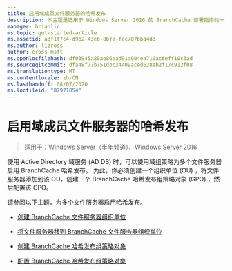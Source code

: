 ```yaml
---
title: 启用域成员文件服务器的哈希发布
description: 本主题是适用于 Windows Server 2016 的 BranchCache 部署指南的一部分，它演示了如何在分布式和托管缓存模式下部署 BranchCache，以优化分支机构中的 WAN 带宽使用情况
manager: brianlic
ms.topic: get-started-article
ms.assetid: a3f1f7c4-d9b2-43e6-8bfa-fac707bbd4d3
ms.author: lizross
author: eross-msft
ms.openlocfilehash: df03945a80ae86aad91a004ea710ac6eff10c3ad
ms.sourcegitcommit: dfa48f77b751dbc34409aced628eb2f17c912f08
ms.translationtype: MT
ms.contentlocale: zh-CN
ms.lasthandoff: 08/07/2020
ms.locfileid: "87971854"
---
```

# <a name="enable-hash-publication-for-domain-member-file-servers"></a>启用域成员文件服务器的哈希发布

>适用于：Windows Server（半年频道）、Windows Server 2016

使用 Active Directory 域服务 (AD DS) 时，可以使用域组策略为多个文件服务器启用 BranchCache 哈希发布。 为此，你必须创建一个组织单位 (OU) ，将文件服务器添加到该 OU，创建一个 BranchCache 哈希发布组策略对象 (GPO) ，然后配置该 GPO。

请参阅以下主题，为多个文件服务器启用哈希发布。

-   [创建 BranchCache 文件服务器组织单位](../../branchcache/deploy/Create-the-BranchCache-File-Servers-Organizational-Unit.md)

-   [将文件服务器移到 BranchCache 文件服务器组织单位](../../branchcache/deploy/Move-File-Servers-to-the-BranchCache-File-Servers-Organizational-Unit.md)

-   [创建 BranchCache 哈希发布组策略对象](../../branchcache/deploy/Create-the-BranchCache-Hash-Publication-Group-Policy-Object.md)

-   [配置 BranchCache 哈希发布组策略对象](../../branchcache/deploy/Configure-the-BranchCache-Hash-Publication-Group-Policy-Object.md)



